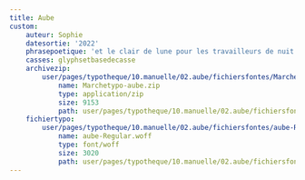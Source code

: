```yaml
---
title: Aube
custom:
    auteur: Sophie
    datesortie: '2022'
    phrasepoetique: 'et le clair de lune pour les travailleurs de nuit'
    casses: glyphsetbasedecasse
    archivezip:
        user/pages/typotheque/10.manuelle/02.aube/fichiersfontes/Marchetypo-aube.zip:
            name: Marchetypo-aube.zip
            type: application/zip
            size: 9153
            path: user/pages/typotheque/10.manuelle/02.aube/fichiersfontes/Marchetypo-aube.zip
    fichiertypo:
        user/pages/typotheque/10.manuelle/02.aube/fichiersfontes/aube-Regular.woff:
            name: aube-Regular.woff
            type: font/woff
            size: 3020
            path: user/pages/typotheque/10.manuelle/02.aube/fichiersfontes/aube-Regular.woff
---
```


